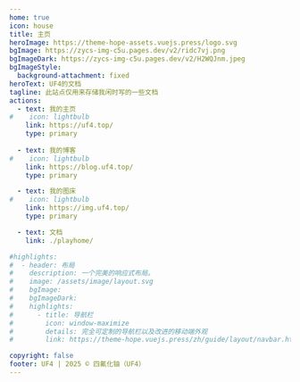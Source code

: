 ```yaml
---
home: true
icon: house
title: 主页
heroImage: https://theme-hope-assets.vuejs.press/logo.svg
bgImage: https://zycs-img-c5u.pages.dev/v2/ridc7vj.png
bgImageDark: https://zycs-img-c5u.pages.dev/v2/H2WQJnm.jpeg
bgImageStyle:
  background-attachment: fixed
heroText: UF4的文档
tagline: 此站点仅用来存储我闲时写的一些文档
actions:
  - text: 我的主页
#    icon: lightbulb
    link: https://uf4.top/
    type: primary
    
  - text: 我的博客
#    icon: lightbulb
    link: https://blog.uf4.top/
    type: primary

  - text: 我的图床
#    icon: lightbulb
    link: https://img.uf4.top/
    type: primary

  - text: 文档
    link: ./playhome/

#highlights:
#  - header: 布局
#    description: 一个完美的响应式布局。
#    image: /assets/image/layout.svg
#    bgImage: 
#    bgImageDark: 
#    highlights:
#      - title: 导航栏
#        icon: window-maximize
#        details: 完全可定制的导航栏以及改进的移动端外观
#        link: https://theme-hope.vuejs.press/zh/guide/layout/navbar.html

copyright: false
footer: UF4 | 2025 © 四氟化铀（UF4）
---
```


